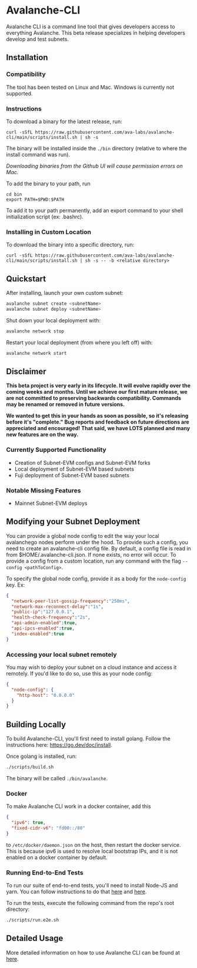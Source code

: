 # Avalanche-CLI

Avalanche CLI is a command line tool that gives developers access to everything Avalanche. This beta release specializes in helping developers develop and test subnets.

## Installation

### Compatibility

The tool has been tested on Linux and Mac. Windows is currently not supported.

### Instructions

To download a binary for the latest release, run:

```
curl -sSfL https://raw.githubusercontent.com/ava-labs/avalanche-cli/main/scripts/install.sh | sh -s
```

The binary will be installed inside the `./bin` directory (relative to where the install command was run).

_Downloading binaries from the Github UI will cause permission errors on Mac._

To add the binary to your path, run

```
cd bin
export PATH=$PWD:$PATH
```

To add it to your path permanently, add an export command to your shell initialization script (ex: .bashrc).

### Installing in Custom Location

To download the binary into a specific directory, run:

```
curl -sSfL https://raw.githubusercontent.com/ava-labs/avalanche-cli/main/scripts/install.sh | sh -s -- -b <relative directory>
```

## Quickstart

After installing, launch your own custom subnet:

```bash
avalanche subnet create <subnetName>
avalanche subnet deploy <subnetName>
```

Shut down your local deployment with:

```bash
avalanche network stop
```

Restart your local deployment (from where you left off) with:

```bash
avalanche network start
```

## Disclaimer

**This beta project is very early in its lifecycle. It will evolve rapidly over the coming weeks and months. Until we achieve our first mature release, we are not committed to preserving backwards compatibility. Commands may be renamed or removed in future versions.**

**We wanted to get this in your hands as soon as possible, so it's releasing before it's "complete." Bug reports and feedback on future directions are appreciated and encouraged! That said, we have LOTS planned and many new features are on the way.**

### Currently Supported Functionality

- Creation of Subnet-EVM configs and Subnet-EVM forks
- Local deployment of Subnet-EVM based subnets
- Fuji deployment of Subnet-EVM based subnets

### Notable Missing Features

- Mainnet Subnet-EVM deploys

## Modifying your Subnet Deployment

You can provide a global node config to edit the way your local avalanchego nodes perform under the hood. To provide such a config, you need to create an avalanche-cli config file. By default, a config file is read in from $HOME/.avalanche-cli.json. If none exists, no error will occur. To provide a config from a custom location, run any command with the flag `--config <pathToConfig>`.

To specify the global node config, provide it as a body for the `node-config` key. Ex:

```json
{
  "network-peer-list-gossip-frequency":"250ms",
  "network-max-reconnect-delay":"1s",
  "public-ip":"127.0.0.1",
  "health-check-frequency":"2s",
  "api-admin-enabled":true,
  "api-ipcs-enabled":true,
  "index-enabled":true
}
```

### Accessing your local subnet remotely

You may wish to deploy your subnet on a cloud instance and access it remotely. If you'd like to do so, use this as your node config:

```json
{
  "node-config": {
    "http-host": "0.0.0.0"
  }
}
```

## Building Locally

To build Avalanche-CLI, you'll first need to install golang. Follow the instructions here: https://go.dev/doc/install.

Once golang is installed, run:

```bash
./scripts/build.sh
```

The binary will be called `./bin/avalanche`.

### Docker

To make Avalanche CLI work in a docker container, add this

```json
{
  "ipv6": true,
  "fixed-cidr-v6": "fd00::/80"
}
```

to `/etc/docker/daemon.json` on the host, then restart the docker service. This is because ipv6 is used to resolve local bootstrap IPs, and it is not enabled on a docker container by default.

### Running End-to-End Tests

To run our suite of end-to-end tests, you'll need to install Node-JS and yarn. You can follow instructions to do that [here](https://docs.npmjs.com/downloading-and-installing-node-js-and-npm) and [here](https://classic.yarnpkg.com/lang/en/docs/install/).

To run the tests, execute the following command from the repo's root directory:

```bash
./scripts/run.e2e.sh
```

## Detailed Usage

More detailed information on how to use Avalanche CLI can be found at [here](https://docs.avax.network/subnets/create-a-local-subnet#subnet).
